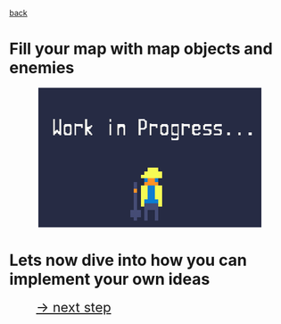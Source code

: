 <a href="./minimalistic-generator.md">back</a>


# Fill your map with map objects and enemies

<p align="center">
  <img src="../../../wip.png" alt="description" style="max-width: 500px;">
</p>

# Lets now dive into how you can implement your own ideas

<a href="./next-steps.md" style="margin-left: 48px; font-size: 24px">-> next step</a>
